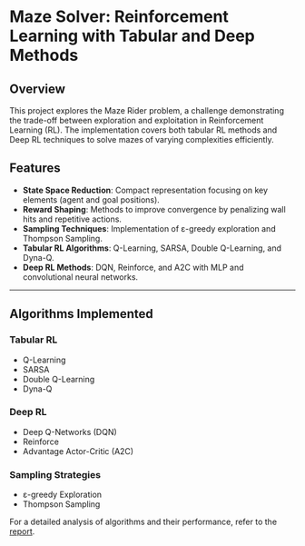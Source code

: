 #  Maze Solver: Reinforcement Learning with Tabular and Deep Methods
## Overview

This project explores the Maze Rider problem, a challenge demonstrating the trade-off between exploration and exploitation in Reinforcement Learning (RL). The implementation covers both tabular RL methods and Deep RL techniques to solve mazes of varying complexities efficiently.

## Features

- **State Space Reduction**: Compact representation focusing on key elements (agent and goal positions).  
- **Reward Shaping**: Methods to improve convergence by penalizing wall hits and repetitive actions.  
- **Sampling Techniques**: Implementation of ε-greedy exploration and Thompson Sampling.  
- **Tabular RL Algorithms**: Q-Learning, SARSA, Double Q-Learning, and Dyna-Q.  
- **Deep RL Methods**: DQN, Reinforce, and A2C with MLP and convolutional neural networks.  

---

## Algorithms Implemented

### Tabular RL
- Q-Learning  
- SARSA  
- Double Q-Learning  
- Dyna-Q  

### Deep RL
- Deep Q-Networks (DQN)  
- Reinforce  
- Advantage Actor-Critic (A2C)  

### Sampling Strategies
- ε-greedy Exploration  
- Thompson Sampling

For a detailed analysis of algorithms and their performance, refer to the [report](report.pdf).  
